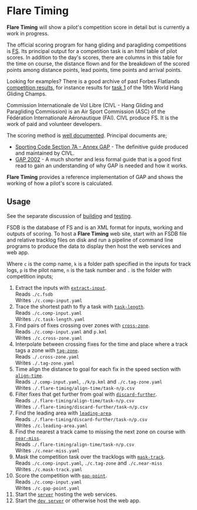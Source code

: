 # Flare Timing

**Flare Timing** will show a pilot's competition score in detail but is currently a work in progress.

The official scoring program for hang gliding and paragliding competitions is [FS](http://fs.fai.org/). Its principal output for a competition task is an html table of pilot scores. In addition to the day's scores, there are columns in this table for the time on course, the distance flown and for the breakdown of the scored points among distance points, lead points, time points and arrival points.

Looking for examples? There is a good archive of past Forbes Flatlands [competition results](http://www.forbesflatlands.com/results/past-results), for instance results for [task 1](https://www.forbesflatlands.com/results-show?id_results=7&db=results2013&class=results_open) of the 19th World Hang Gliding Champs.

Commission Internationale de Vol Libre (CIVL - Hang Gliding and Paragliding Commission) is an Air Sport Commission (ASC) of the Fédération Internationale Aéronautique (FAI). CIVL produce FS. It is the work of paid and volunteer developers.

The scoring method is [well documented](http://fs.fai.org/trac/wiki/ScoringFormulas). Principal documents are;

* [Sporting Code Section 7A - Annex GAP](https://www.fai.org/sites/default/files/documents/sporting_code_s7a-xc-civl_gap_annex_1.pdf) - The definitive guide produced and maintained by CIVL.
* [GAP 2002](http://fs.fai.org/trac/raw-attachment/wiki/ScoringFormulas/GAP02_en.pdf) - A much shorter and less formal guide that is a good first read to gain an understanding of why GAP is needed and how it works.

**Flare Timing** provides a reference implementation of GAP and shows the working of how a pilot's score is calculated.

## Usage

See the separate discussion of [building](BUILDING.md) and [testing](TESTING.md).

FSDB is the database of FS and is an XML format for inputs, working and outputs of scoring. To host a **Flare Timing** web site, start with an FSDB file and relative tracklog files on disk and run a pipeline of command line programs to produce the data to display then host the web services and web app.

Where `c` is the comp name, `k` is a folder path specified in the inputs for track logs, `p` is the pilot name, `n` is the task number and `.` is the folder with competition inputs;

1. Extract the inputs with [`extract-input`](flare-timing/prod-apps/extract-input).  
Reads `./c.fsdb`  
Writes `./c.comp-input.yaml`
2. Trace the shortest path to fly a task with [`task-length`](flare-timing/prod-apps/task-length).  
Reads `./c.comp-input.yaml`  
Writes `./c.task-length.yaml`
3. Find pairs of fixes crossing over zones with [`cross-zone`](flare-timing/prod-apps/cross-zone).  
Reads `./c.comp-input.yaml` and `p.kml`  
Writes `./c.cross-zone.yaml`
4. Interpolate between crossing fixes for the time and place where a track tags a zone with [`tag-zone`](flare-timing/prod-apps/tag-zone).  
Reads `./.cross-zone.yaml`  
Writes `./.tag-zone.yaml`
5. Time align the distance to goal for each fix in the speed section with [`align-time`](flare-timing/prod-apps/align-time).  
Reads `./.comp-input.yaml`, `./k/p.kml` and `./c.tag-zone.yaml`  
Writes `./.flare-timing/align-time/task-n/p.csv`
6. Filter fixes that get further from goal with [`discard-further`](flare-timing/prod-apps/discard-further).  
Reads `./.flare-timing/align-time/task-n/p.csv`  
Writes `./.flare-timing/discard-further/task-n/p.csv`
7. Find the leading area with [`leading-area`](flare-timing/prod-apps/leading-area).  
Reads `./.flare-timing/discard-further/task-n/p.csv`  
Writes `./c.leading-area.yaml`
8. Find the nearest a track came to missing the next zone on course with [`near-miss`](flare-timing/prod-apps/near-miss).  
Reads `./.flare-timing/align-time/task-n/p.csv`  
Writes `./c.near-miss.yaml`
9. Mask the competition task over the tracklogs with [`mask-track`](flare-timing/prod-apps/mask-track).  
Reads `./c.comp-input.yaml`, `./c.tag-zone` and `./c.near-miss`  
Writes `./c.mask-track.yaml`
10. Score the competition with [`gap-point`](flare-timing/prod-apps/gap-point).  
Reads `./c.comp-input.yaml`  
Writes `./c.gap-point.yaml`
11. Start the [`server`](flare-timing/prod-apps/app-serve) hosting the web services.
12. Start the [`dev server`](flare-timing/view) or otherwise host the web app.
